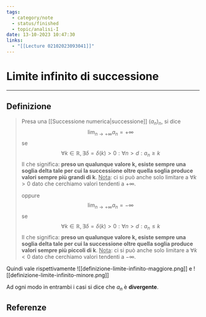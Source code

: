 ```yaml
---
tags:
  - category/note
  - status/finished
  - topic/analisi-I
date: 13-10-2023 10:47:30
links:
  - "[[Lecture 02102023093041]]"
---
```

# Limite infinito di successione
---
## Definizione
> Presa una [[Successione numerica|successione]] $(a_{n})_{n}$, si dice
> $$\lim_{n \to +\infty} a_{n} = +\infty$$
> se
> $$\forall k \in \mathbb{R}, \exists \delta = \delta(k) > 0 : \forall n > d : a_{n} \geq k$$
> Il che significa: **preso un qualunque valore k, esiste sempre una soglia delta tale per cui la successione oltre quella soglia produce valori sempre più grandi di k**.
> <u>Nota</u>: ci si può anche solo limitare a $\forall k > 0$ dato che cerchiamo valori tendenti a $+\infty$.
> 
> oppure
> $$\lim_{n \to +\infty} a_{n} = -\infty$$
> se
> $$\forall k \in \mathbb{R}, \exists \delta = \delta(k) > 0 : \forall n > d : a_{n} \leq k$$
> Il che significa: **preso un qualunque valore k, esiste sempre una soglia delta tale per cui la successione oltre quella soglia produce valori sempre più piccoli di k**.
> <u>Nota</u>: ci si può anche solo limitare a $\forall k < 0$ dato che cerchiamo valori tendenti a $-\infty$.

Quindi vale rispettivamente
![[definizione-limite-infinito-maggiore.png]]
e
![[definizione-limite-infinito-minore.png]]

Ad ogni modo in entrambi i casi si dice che $a_{n}$ è **divergente**.

## Referenze